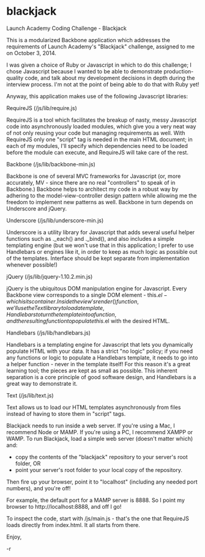 blackjack
=========

Launch Academy Coding Challenge - Blackjack

This is a modularized Backbone application which addresses the requirements of Launch Academy's "Blackjack" challenge, assigned to me on October 3, 2014.

I was given a choice of Ruby or Javascript in which to do this challenge; I chose Javascript because I wanted to be able to demonstrate production-quality code, and talk about my development decisions in depth during the interview process.  I'm not at the point of being able to do that with Ruby yet!

Anyway, this application makes use of the following Javascript libraries:

RequireJS (/js/lib/require.js)

RequireJS is a tool which facilitates the breakup of nasty, messy Javascript code into asynchronously loaded modules, which give you a very neat way of not only reusing your code but managing requirements as well.  With RequireJS only one "script" tag is needed in the main HTML document; in each of my modules, I'll specify which dependencies need to be loaded before the module can execute, and RequireJS will take care of the rest.


Backbone (/js/lib/backbone-min.js)

Backbone is one of several MVC frameworks for Javascript (or, more accurately, MV - since there are no real "controllers" to speak of in Backbone.)  Backbone helps to architect my code in a robust way by adhering to the model-view-controller design pattern while allowing me the freedom to implement new patterns as well.  Backbone in turn depends on Underscore and jQuery.


Underscore (/js/lib/underscore-min.js)

Underscore is a utility library for Javascript that adds several useful helper functions such as ._each() and ._bind(), and also includes a simple templating engine (but we won't use that in this application; I prefer to use Handlebars or engines like it, in order to keep as much logic as possible out of the templates.  Interface should be kept separate from implementation whenever possible!)


jQuery (/js/lib/jquery-1.10.2.min.js)

jQuery is the ubiquitous DOM manipulation engine for Javascript.  Every Backbone view corresponds to a single DOM element - this.$el - which is its container.  Inside the view's render() function, we'll use the Text library to load a template, Handlebars to turn the template into a function, and the resulting function to populate this.$el with the desired HTML.


Handlebars (/js/lib/handlebars.js)

Handlebars is a templating engine for Javascript that lets you dynamically populate HTML with your data.  It has a strict "no logic" policy; if you need any functions or logic to populate a Handlebars template, it needs to go into a helper function - never in the template itself!  For this reason it's a great learning tool; the pieces are kept as small as possible.  This inherent separation is a core principle of good software design, and Handlebars is a great way to demonstrate it.

Text (/js/lib/text.js)

Text allows us to load our HTML templates asynchronously from files instead of having to store them in "script" tags.


Blackjack needs to run inside a web server.  If you're using a Mac, I recommend Node or MAMP.  If you're using a PC, I recommend XAMPP or WAMP.  To run Blackjack, load a simple web server (doesn't matter which) and:

- copy the contents of the "blackjack" repository to your server's root folder, OR
- point your server's root folder to your local copy of the repository.

Then fire up your browser, point it to "localhost" (including any needed port numbers), and you're off!

For example, the default port for a MAMP server is 8888.  So I point my browser to http://localhost:8888, and off I go!

To inspect the code, start with /js/main.js - that's the one that RequireJS loads directly from index.html.  It all starts from there.

Enjoy, 

-r